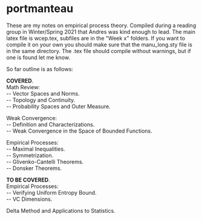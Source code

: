 # portmanteau
These are my notes on empirical process theory. Compiled during a reading group in Winter/Spring 2021 that Andres was kind enough to lead. The main latex file is wcep.tex, subfiles are in the "Week x" folders. If you want to compile it on your own you should make sure that the manu_long.sty file is in the same directory. The .tex file should compile without warnings, but if one is found let me know. 

So far outline is as follows:

**COVERED**.  
Math Review:  
   -- Vector Spaces and Norms.    
   -- Topology and Continuity.    
   -- Probability Spaces and Outer Measure. 
   
Weak Convergence:    
   -- Definition and Characterizations.    
   -- Weak Convergence in the Space of Bounded Functions.  
   
Empirical Processes:   
   -- Maximal Inequalities.  
   -- Symmetrization.  
   -- Glivenko-Cantelli Theorems.  
   -- Donsker Theorems.  

**TO BE COVERED**.  
Empirical Processes:  
  -- Verifying Uniform Entropy Bound.  
  -- VC Dimensions.  
  
Delta Method and Applications to Statistics. 
